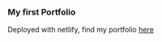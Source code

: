 ### My first Portfolio
Deployed with netlify, find my portfolio [here](https://portfolio-carla-rosen.netlify.com/)

